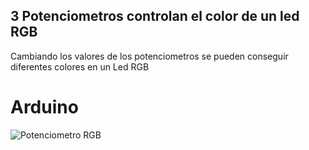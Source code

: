 ## 3 Potenciometros controlan el color de un led RGB

Cambiando los valores de los potenciometros se pueden conseguir diferentes colores en un Led RGB

# Arduino
![Potenciometro RGB](./PotenciometroRGB/Potenciometro%20RGB.png)

